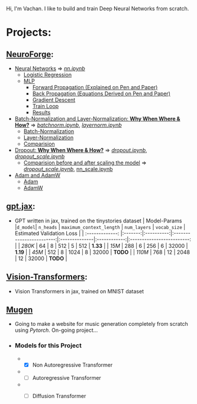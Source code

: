 Hi, I'm Vachan. I like to build and train Deep Neural Networks from scratch.

# Projects:
## [**NeuroForge**](https://github.com/VachanVY/NeuroForge):
* [Neural Networks](https://github.com/VachanVY/NeuroForge?tab=readme-ov-file#neural-networks) => [*nn.ipynb*](https://github.com/VachanVY/NeuroForge/blob/main/nn.ipynb)
  * [Logistic Regression](https://github.com/VachanVY/NeuroForge?tab=readme-ov-file#logistic-regression)
  * [MLP](https://github.com/VachanVY/NeuroForge?tab=readme-ov-file#logistic-regression)
    * [Forward Propagation (Explained on Pen and Paper)](https://github.com/VachanVY/NeuroForge?tab=readme-ov-file#logistic-regression)
    * [Back Propagation (Equations Derived on Pen and Paper)](https://github.com/VachanVY/NeuroForge?tab=readme-ov-file#logistic-regression)
    * [Gradient Descent](https://github.com/VachanVY/NeuroForge?tab=readme-ov-file#logistic-regression)
    * [Train Loop](https://github.com/VachanVY/NeuroForge?tab=readme-ov-file#logistic-regression)
    * [Results](https://github.com/VachanVY/NeuroForge?tab=readme-ov-file#results)
* [Batch-Normalization and Layer-Normalization: **Why When Where & How?**](https://github.com/VachanVY/NeuroForge?tab=readme-ov-file#results) => [*batchnorm.ipynb*]( https://github.com/VachanVY/NeuroForge/blob/main/batchnorm.ipynb), [*layernorm.ipynb*](https://github.com/VachanVY/NeuroForge/blob/main/layernorm.ipynb)
  * [Batch-Normalization](https://github.com/VachanVY/NeuroForge?tab=readme-ov-file#batch-normalization)
  * [Layer-Normalization](https://github.com/VachanVY/NeuroForge?tab=readme-ov-file#layer-normalization)
  * [Comparision](https://github.com/VachanVY/NeuroForge?tab=readme-ov-file#comparision)
* [Dropout: **Why When Where & How?**](https://github.com/VachanVY/NeuroForge?tab=readme-ov-file#dropout-paper-deep-learning-book) => [*dropout.ipynb*](https://github.com/VachanVY/NeuroForge/blob/main/dropout.ipynb), [*dropout_scale.ipynb*](https://github.com/VachanVY/NeuroForge/blob/main/dropout_scale.ipynb)
  * [Comparision before and after scaling the model](https://github.com/VachanVY/NeuroForge?tab=readme-ov-file#comparision-1) => [*dropout_scale.ipynb*](https://github.com/VachanVY/NeuroForge/blob/main/dropout_scale.ipynb), [nn_scale.ipynb](https://github.com/VachanVY/NeuroForge/blob/main/nn_scale.ipynb)
* [Adam and AdamW](https://github.com/VachanVY/NeuroForge?tab=readme-ov-file#adam-and-adamw-adam-with-weight-decay-optimizers)
  * [Adam](https://github.com/VachanVY/NeuroForge?tab=readme-ov-file#adam-and-adamw-adam-with-weight-decay-optimizers)
  * [AdamW](https://github.com/VachanVY/NeuroForge?tab=readme-ov-file#adam-and-adamw-adam-with-weight-decay-optimizers)


## [**gpt.jax**](https://github.com/VachanVY/gpt.jax): 
* GPT written in jax, trained on the tinystories dataset
  | Model-Params       |`d_model`| `n_heads`  | `maximum_context_length` | `num_layers`  | `vocab_size` | Estimated Validation Loss   |
  | :-------------:    |:-------:|:----------:|:------------------------:|:--------------|:------------:|:-------------------------:  |
  | *280K*             |   64    |     8      |           512            |       5       |      512     |      **1.33**             |
  | *15M*              |   288   |     6      |           256            |       6       |     32000    |      **1.19**             |
  | *45M*              |   512   |     8      |           1024           |       8       |     32000    |      **TODO**               |
  | *110M*             |   768   |     12     |           2048           |       12      |     32000    |      **TODO**               |


## [**Vision-Transformers**](https://github.com/VachanVY/Vision-Transformers): 
* Vision Transformers in jax, trained on MNIST dataset

## [**Mugen**]()
* Going to make a website for music generation completely from scratch using *Pytorch*. On-going project...
* ### Models for this Project
  * - [x] Non Autoregressive Transformer
  * - [ ] Autoregressive Transformer
  * - [ ] Diffusion Transformer

